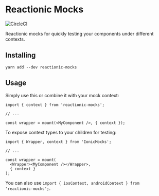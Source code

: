 # Reactionic Mocks

[![CircleCI](https://circleci.com/gh/MemosaApp/reactionic-modal.svg?style=svg)](https://circleci.com/gh/MemosaApp/reactionic-modal)

Reactionic mocks for quickly testing your components under different contexts.

## Installing

```
yarn add --dev reactionic-mocks
```

## Usage

Simply use this or combine it with your mock context:

```
import { context } from 'reactionic-mocks';

// ...

const wrapper = mount(<MyComponent />, { context });
```

To expose context types to your children for
testing:

```
import { Wrapper, context } from 'IonicMocks';

// ...

const wrapper = mount(
  <Wrapper><MyComponent /></Wrapper>,
  { context }
);
```

You can also use `import { iosContext, androidContext } from 'reactionic-mocks';`.
